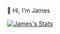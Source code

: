 👋 Hi, I’m James

[![James's Stats](https://github-readme-stats.vercel.app/api?username=sssynk)](https://james.baby/)
